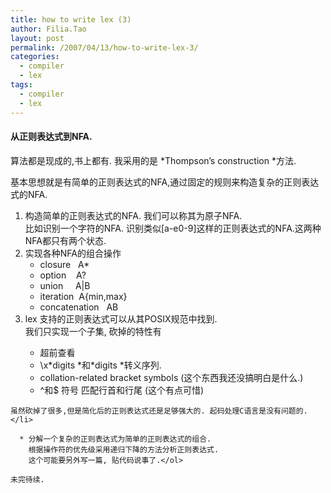 ```yaml
---
title: how to write lex (3)
author: Filia.Tao
layout: post
permalink: /2007/04/13/how-to-write-lex-3/
categories:
  - compiler
  - lex
tags:
  - compiler
  - lex
---
```

#### 从正则表达式到NFA.

算法都是现成的,书上都有. 我采用的是 *Thompson&#8217;s construction *方法.

基本思想就是有简单的正则表达式的NFA,通过固定的规则来构造复杂的正则表达式的NFA.

  1. 构造简单的正则表达式的NFA. 我们可以称其为原子NFA.  
    比如识别一个字符的NFA. 识别类似[a-e0-9]这样的正则表达式的NFA.这两种NFA都只有两个状态.
  2. 实现各种NFA的组合操作 
      * closure   A*
      * option    A?
      * union     A|B
      * iteration  A{min,max}
      * concatenation   AB
  3. lex 支持的正则表达式可以从其POSIX规范中找到.  
    我们只实现一个子集, 砍掉的特性有</p> 
      * 超前查看
      * \x*digits *和\*digits *转义序列.
      * collation-related bracket symbols (这个东西我还没搞明白是什么.)
      * ^和$ 符号 匹配行首和行尾 (这个有点可惜)
    
    虽然砍掉了很多,但是简化后的正则表达式还是足够强大的. 起码处理C语言是没有问题的.</li> 
    
      * 分解一个复杂的正则表达式为简单的正则表达式的组合.  
        根据操作符的优先级采用递归下降的方法分析正则表达式.  
        这个可能要另外写一篇, 贴代码说事了.</ol> 
    
    未完待续.
